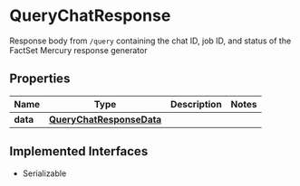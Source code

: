 

# QueryChatResponse

Response body from `/query` containing the chat ID, job ID, and status of the FactSet Mercury response generator

## Properties

Name | Type | Description | Notes
------------ | ------------- | ------------- | -------------
**data** | [**QueryChatResponseData**](QueryChatResponseData.md) |  | 


## Implemented Interfaces

* Serializable



